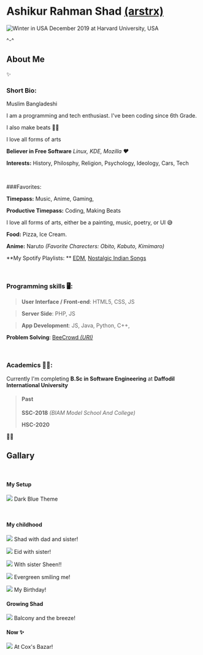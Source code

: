 # Ashikur Rahman Shad [(arstrx)](arstrx.com)

![Winter in USA](img/semi-adult/harvard-usa-winter.jpg)
December 2019 at Harvard University, USA

^-^

## About Me

✨️

### Short Bio:

Muslim Bangladeshi

I am a programming and tech enthusiast. I've been coding since 6th Grade. 

I also make beats 🎹️🎶️

I love all forms of arts

**Believer in Free Software**  *Linux, KDE,  Mozilla ❤*

**Interests:** History, Philosphy, Religion, Psychology,  Ideology, Cars, Tech

&nbsp;

###Favorites:

**Timepass:** Music, Anime, Gaming,

**Productive Timepass:** Coding, Making Beats

I love all forms of arts, either be a painting, music, poetry, or UI 😅

**Food:** Pizza, Ice Cream.

**Anime:** Naruto *(Favorite Charecters: Obito, Kabuto, Kimimaro)*

**My Spotify Playlists: **
[EDM](https://open.spotify.com/playlist/6ZwDWx4c9MLQvyNegzddv7?si=a0fb32cbb4374b7e),
[Nostalgic Indian Songs](https://open.spotify.com/playlist/3r6Tn6Yl7soX4dRYX3Qz7a?si=3d2b8fb4316245eb)

&nbsp; 
### Programming skills 🖥️:

>**User Interface / Front-end**:  HTML5, CSS, JS

>**Server Side**: PHP, JS

>**App Development**: JS, Java, Python, C++, 

**Problem Solving**: [BeeCrowd *(URI)*](https://www.beecrowd.com.br/judge/en/profile/598716)

&nbsp; 
### Academics 👨‍🎓️:

Currently I'm completing **B.Sc in Software Engineering** at **Daffodil International University**


>#### Past
>
>**SSC-2018** *(BIAM Model School And College)*
>
>**HSC-2020**

👨‍🎓️

## Gallary

&nbsp;

#### My Setup

![](img/pc/blue-dark-pc.jpg)
Dark Blue Theme

&nbsp;

#### My childhood

![](img/childhood/shad-dad-sister.jpg)
Shad with dad and sister!

![](img/childhood/shad-sheen-eid.jpg)
Eid with sister!

![](img/childhood/shad-smile-sheen.jpg)
With sister Sheen!!

![](img/childhood/shad-smile.jpg)
Evergreen smiling me!

![](img/childhood/shad-birthday.jpg)
My Birthday!

#### Growing Shad

![](img/kid/shad-balcony.jpg)
Balcony and the breeze!

#### Now ✨

![](img/semi-adult/cox-bazar-long-hair.jpg)
At Cox's Bazar!
